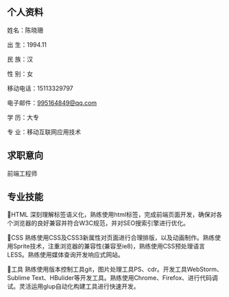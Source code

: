 个人资料
----------------------------------------------------------
姓名：陈晓珊

出  生：1994.11               

民    族：汉    

性  别：女         

移动电话：15113329797

电子邮件：995164849@qq.com

学  历：大专     

专  业：移动互联网应用技术	             


求职意向
----------------------------------------------------------
前端工程师

专业技能
----------------------------------------------------------
HTML	深刻理解标签语义化，熟练使用html标签，完成前端页面开发，确保对各个浏览器的良好兼容并符合W3C规范，并对SEO搜索引擎进行优化。

CSS		熟练使用CSS及CSS3新属性对页面进行合理排版，以及动画制作。熟练使用Sprite技术，注重浏览器的兼容性(兼容至ie8)，熟练使用CSS预处理语言LESS。熟练使用媒体查询开发响应式网站。

工具	熟练使用版本控制工具git，图片处理工具PS、cdr。开发工具WebStorm、Sublime Text、HBulider等开发工具。熟练使用Chrome、Firefox、进行代码调试。灵活运用glup自动化构建工具进行快速开发。









